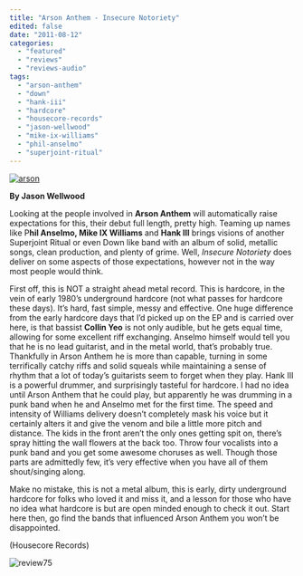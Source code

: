 ```yaml
---
title: "Arson Anthem - Insecure Notoriety"
edited: false
date: "2011-08-12"
categories:
  - "featured"
  - "reviews"
  - "reviews-audio"
tags:
  - "arson-anthem"
  - "down"
  - "hank-iii"
  - "hardcore"
  - "housecore-records"
  - "jason-wellwood"
  - "mike-ix-williams"
  - "phil-anselmo"
  - "superjoint-ritual"
---
```


[![](http://www.hellbound.ca/wp-content/uploads/2011/08/arson.jpg "arson")](http://www.hellbound.ca/wp-content/uploads/2011/08/arson.jpg)

**By Jason Wellwood**

Looking at the people involved in **Arson Anthem** will automatically raise expectations for this, their debut full length, pretty high. Teaming up names like P**hil Anselmo, Mike IX Williams** and **Hank III** brings visions of another Superjoint Ritual or even Down like band with an album of solid, metallic songs, clean production, and plenty of grime. Well, _Insecure Notoriety_ does deliver on some aspects of those expectations, however not in the way most people would think.

First off, this is NOT a straight ahead metal record. This is hardcore, in the vein of early 1980’s underground hardcore (not what passes for hardcore these days). It’s hard, fast simple, messy and effective. One huge difference from the early hardcore days that I’d picked up on the EP and is carried over here, is that bassist **Collin Yeo** is not only audible, but he gets equal time, allowing for some excellent riff exchanging. Anselmo himself would tell you that he is no lead guitarist, and in the metal world, that’s probably true. Thankfully in Arson Anthem he is more than capable, turning in some terrifically catchy riffs and solid squeals while maintaining a sense of rhythm that a lot of today’s guitarists seem to forget when they play. Hank III is a powerful drummer, and surprisingly tasteful for hardcore. I had no idea until Arson Anthem that he could play, but apparently he was drumming in a punk band when he and Anselmo met for the first time. The speed and intensity of Williams delivery doesn’t completely mask his voice but it certainly alters it and give the venom and bile a little more pitch and distance. The kids in the front aren’t the only ones getting spit on, there’s spray hitting the wall flowers at the back too. Throw four vocalists into a punk band and you get some awesome choruses as well. Though those parts are admittedly few, it’s very effective when you have all of them shout/singing along.

Make no mistake, this is not a metal album, this is early, dirty underground hardcore for folks who loved it and miss it, and a lesson for those who have no idea what hardcore is but are open minded enough to check it out. Start here then, go find the bands that influenced Arson Anthem you won’t be disappointed.

(Housecore Records)

![](http://www.hellbound.ca/wp-content/uploads/2009/09/review75.png "review75")
